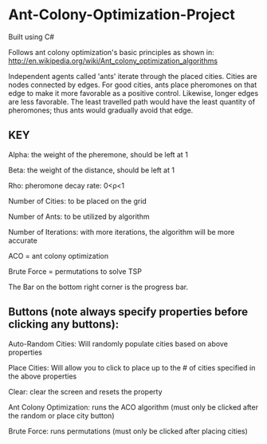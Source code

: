 Ant-Colony-Optimization-Project
===============================
Built using C#

Follows ant colony optimization's basic principles as shown in:
  http://en.wikipedia.org/wiki/Ant_colony_optimization_algorithms
  
Independent agents called 'ants' iterate through the placed cities.
Cities are nodes connected by edges.
For good cities, ants place pheromones on that edge to make
it more favorable as a positive control.  Likewise, longer edges are
less favorable.  The least travelled path would have the least
quantity of pheromones; thus ants would gradually avoid that edge.



KEY
------------------------------------------------------------------
Alpha: the weight of the pheremone, should be left at 1

Beta: the weight of the distance, should be left at 1

Rho: pheromone decay rate:  0<ρ<1

Number of Cities: to be placed on the grid

Number of Ants: to be utilized by algorithm

Number of Iterations: with more iterations, the algorithm will be more accurate

ACO = ant colony optimization

Brute Force = permutations to solve TSP

The Bar on the bottom right corner is the progress bar.


Buttons (note always specify properties before clicking any buttons):
-------------------------------------
Auto-Random Cities: Will randomly populate cities based on above properties

Place Cities: Will allow you to click to place up to the # of cities specified
              in the above properties
              
Clear: clear the screen and resets the property

Ant Colony Optimization: runs the ACO algorithm (must only be clicked after the 
            random or place city button)

Brute Force: runs permutations (must only be clicked after placing cities)


